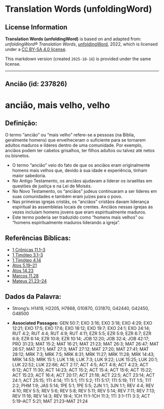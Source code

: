 # Translation Words (unfoldingWord)

## License Information

**Translation Words (unfoldingWord)** is based on and adapted from: _unfoldingWord® Translation Words_, [unfoldingWord](https://unfoldingword.org/utw), 2022, which is licensed under a [CC BY-SA 4.0 license](https://creativecommons.org/licenses/by-sa/4.0/legalcode.en).

This markdown version (created `2025-10-16`) is provided under the same license.



--------------------------------

## Ancião (id: 237826)

ancião, mais velho, velho
=========================

Definição:
----------

O termo “ancião” ou “mais velho” refere\-se a pessoas (na Bíblia, geralmente homens) que envelheceram o suficiente para se tornarem adultos maduros e líderes dentro de uma comunidade. Por exemplo, anciãos podem ter cabelos grisalhos, ter filhos adultos ou talvez até netos ou bisnetos.

* O termo “ancião” veio do fato de que os anciãos eram originalmente homens mais velhos que, devido à sua idade e experiência, tinham maior sabedoria.
* No Antigo Testamento, os anciãos ajudavam a liderar os israelitas em questões de justiça e na Lei de Moisés.
* No Novo Testamento, os “anciãos” judeus continuaram a ser líderes em suas comunidades e também eram juízes para o povo.
* Nas primeiras igrejas cristãs, os “anciãos” cristãos davam liderança espiritual às assembleias locais de crentes. Anciãos nessas igrejas às vezes incluíam homens jovens que eram espiritualmente maduros.
* Este termo poderia ser traduzido como “homens mais velhos” ou “homens espiritualmente maduros liderando a igreja”.

Referências Bíblicas:
---------------------

* [1 Crônicas 11\.1–3](https://ref.ly/1Chr11:1-1Chr11:3)
* [1 Timóteo 3\.1–3](https://ref.ly/1Tim3:1-1Tim3:3)
* [1 Timóteo 4\.14](https://ref.ly/1Tim4:14)
* [Atos 5\.19–21](https://ref.ly/Acts5:19-Acts5:21)
* [Atos 14\.23](https://ref.ly/Acts14:23)
* [Marcos 11\.28](https://ref.ly/Mark11:28)
* [Mateus 21\.23–24](https://ref.ly/Matt21:23-Matt21:24)

Dados da Palavra:
-----------------

* Strong’s: H1419, H2205, H7868, G10870, G31870, G42440, G42450, G48500

* **Associated Passages:** GEN 50:7; EXO 3:16; EXO 3:18; EXO 4:29; EXO 12:21; EXO 17:5; EXO 17:6; EXO 18:12; EXO 19:7; EXO 24:1; EXO 24:14; RUT 4:2; RUT 4:4; RUT 4:9; RUT 4:11; EZR 5:5; EZR 5:9; EZR 6:7; EZR 6:8; EZR 6:14; EZR 10:8; EZR 10:14; JOB 12:20; JOB 32:4; JOB 42:17; PRO 31:23; MAT 15:2; MAT 16:21; MAT 21:23; MAT 26:3; MAT 26:47; MAT 26:57; MAT 27:1; MAT 27:3; MAT 27:12; MAT 27:20; MAT 27:41; MAT 28:12; MRK 7:3; MRK 7:5; MRK 8:31; MRK 11:27; MRK 11:28; MRK 14:43; MRK 14:53; MRK 15:1; LUK 1:18; LUK 7:3; LUK 9:22; LUK 15:25; LUK 20:1; LUK 22:52; LUK 22:66; ACT 2:17; ACT 4:5; ACT 4:8; ACT 4:23; ACT 6:12; ACT 11:30; ACT 14:23; ACT 15:2; ACT 15:4; ACT 15:6; ACT 15:22; ACT 15:23; ACT 16:4; ACT 20:17; ACT 21:18; ACT 22:5; ACT 23:14; ACT 24:1; ACT 25:15; 1TI 4:14; 1TI 5:1; 1TI 5:2; 1TI 5:17; 1TI 5:19; TIT 1:5; TIT 2:2; PHM 1:9; JAS 5:14; 1PE 5:1; 1PE 5:5; 2JN 1:1; 3JN 1:1; REV 4:4; REV 4:10; REV 5:5; REV 5:6; REV 5:8; REV 5:11; REV 5:14; REV 7:11; REV 7:13; REV 11:16; REV 14:3; REV 19:4; 1CH 11:1–1CH 11:3; 1TI 3:1–1TI 3:3; ACT 5:19–ACT 5:21; MAT 21:23–MAT 21:24

